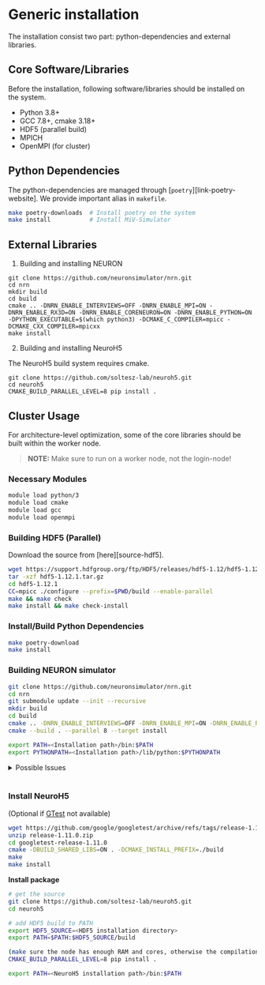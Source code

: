 # Generic installation

The installation consist two part: python-dependencies and external libraries.

## Core Software/Libraries

Before the installation, following software/libraries should be installed on the system.

- Python 3.8+
- GCC 7.8+, cmake 3.18+
- HDF5 (parallel build)
- MPICH
- OpenMPI (for cluster)

## Python Dependencies

The python-dependencies are managed through [`poetry`][link-poetry-website]. We provide important alias in `makefile`.

```sh
make poetry-downloads  # Install poetry on the system
make install           # Install MiV-Simulator
```

## External Libraries

1. Building and installing NEURON

```
git clone https://github.com/neuronsimulator/nrn.git
cd nrn
mkdir build
cd build
cmake .. -DNRN_ENABLE_INTERVIEWS=OFF -DNRN_ENABLE_MPI=ON -DNRN_ENABLE_RX3D=ON -DNRN_ENABLE_CORENEURON=ON -DNRN_ENABLE_PYTHON=ON -DPYTHON_EXECUTABLE=$(which python3) -DCMAKE_C_COMPILER=mpicc -DCMAKE_CXX_COMPILER=mpicxx
make install
```

2. Building and installing NeuroH5

The NeuroH5 build system requires cmake.

```
git clone https://github.com/soltesz-lab/neuroh5.git
cd neuroh5
CMAKE_BUILD_PARALLEL_LEVEL=8 pip install .
```

## Cluster Usage

For architecture-level optimization, some of the core libraries should be built within the worker node.

> **NOTE:** Make sure to run on a worker node, not the login-node!

### Necessary Modules

```sh
module load python/3
module load cmake
module load gcc
module load openmpi
```

### Building HDF5 (Parallel)

Download the source from [here][source-hdf5].

```sh
wget https://support.hdfgroup.org/ftp/HDF5/releases/hdf5-1.12/hdf5-1.12.1/src/hdf5-1.12.1.tar.gz
tar -xzf hdf5-1.12.1.tar.gz
cd hdf5-1.12.1
CC=mpicc ./configure --prefix=$PWD/build --enable-parallel
make && make check
make install && make check-install
```

### Install/Build Python Dependencies

```sh
make poetry-download
make install
```

### Building NEURON simulator

```sh
git clone https://github.com/neuronsimulator/nrn.git
cd nrn
git submodule update --init --recursive
mkdir build
cd build
cmake .. -DNRN_ENABLE_INTERVIEWS=OFF -DNRN_ENABLE_MPI=ON -DNRN_ENABLE_RX3D=ON -DNRN_ENABLE_CORENEURON=ON -DPYTHON_EXECUTABLE=$(which python3) -DNRN_ENABLE_PYTHON=ON -DCMAKE_C_COMPILER=mpicc -DCMAKE_CXX_COMPILER=mpicxx -DCMAKE_INSTALL_PREFIX=../install
cmake --build . --parallel 8 --target install

export PATH=<Installation path>/bin:$PATH
export PYTHONPATH=<Installation path>/lib/python:$PYTHONPATH
```

<details>
  <summary>Possible Issues</summary>
  
- `Readline` cannot be found:
    - Try to install `Readline` using `apt` or `yum`. It can also be installed using `conda`.
    - `Readline` might already exist on the system. Search in `/usr/lib` or `/usr/lib64`.
    - Pass environment variable directly: `cmake -DReadline_INCLUDE_DIR=/usr/lib64 -DReadline_LIBRARY=/usr/lib64/libreadline.so.7 ....`
  
</details>
<br/>

### Install NeuroH5

(Optional if [GTest](https://github.com/google/googletest/releases) not available)
```sh
wget https://github.com/google/googletest/archive/refs/tags/release-1.11.0.zip
unzip release-1.11.0.zip
cd googletest-release-1.11.0
cmake -DBUILD_SHARED_LIBS=ON . -DCMAKE_INSTALL_PREFIX=./build
make
make install
```

**Install package**

```sh
# get the source
git clone https://github.com/soltesz-lab/neuroh5.git
cd neuroh5

# add HDF5 build to PATH
export HDF5_SOURCE=<HDF5 installation directory>
export PATH=$PATH:$HDF5_SOURCE/build

(make sure the node has enough RAM and cores, otherwise the compilation will fail)
CMAKE_BUILD_PARALLEL_LEVEL=8 pip install .

export PATH=<NeuroH5 installation path>/bin:$PATH
```
